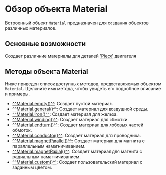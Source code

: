 # Обзор объекта Material
Встроенный объект `Material` предназначен для создания объектов различных материалов.

## Основные возможности
Создает различние материалы для деталей ['Piece'](./../../types/Piece/_index.md) двигателя 

## Методы объекта Material
Ниже приведен список доступных методов, предоставляемых объектом `Material`. Щелкните имя метода, чтобы увидеть его подробное описание и примеры.

- [^^Material.empty()^^](methods/empty.md): Создает пустой материал.
- [^^Material.general()^^](methods/general.md): Создает материал для воздушной среды.
- [^^Material.iron()^^](methods/iron.md): Создает материал для железа.
- [^^Material.winding()^^](methods/winding.md): Создает материал для обмотки.
- [^^Material.endturn()^^](methods/endturn.md): Создает материал для лобовых частей обмоток.
- [^^Material.conductor()^^](methods/conductor.md): Создает материал для проводника.
- [^^Material.magnetParallel()^^](methods/magnetParallel.md): Создает материал для магнита с параллельным намагничиванием.
- [^^Material.magnetRadial()^^](methods/magnetRadial.md): Создает материал для магнита с радиальным намагничиванием.
- [^^Material.custom()^^](methods/custom.md): Создает пользовательский материал с заданным цветом.
